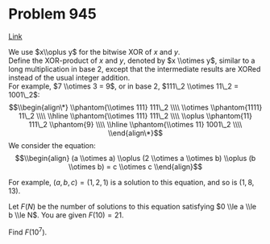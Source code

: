 # Problem 945

[Link](https://projecteuler.net/problem=945)

We use $x\\oplus y$ for the bitwise XOR of $x$ and $y$.  
Define the XOR-product of $x$ and $y$, denoted by $x \\otimes y$, similar to a long multiplication in base $2$, except that the intermediate results are XORed instead of the usual integer addition.  
For example, $7 \\otimes 3 = 9$, or in base $2$, $111\_2 \\otimes 11\_2 = 1001\_2$: $$\\begin{align\*} \\phantom{\\otimes 111} 111\_2 \\\\ \\otimes \\phantom{1111} 11\_2 \\\\ \\hline \\phantom{\\otimes 111} 111\_2 \\\\ \\oplus \\phantom{11} 111\_2 \\phantom{9} \\\\ \\hline \\phantom{\\otimes 11} 1001\_2 \\\\ \\end{align\*}$$ We consider the equation: $$\\begin{align} (a \\otimes a) \\oplus (2 \\otimes a \\otimes b) \\oplus (b \\otimes b) = c \\otimes c \\end{align}$$ 

For example, $(a, b, c) = (1, 2, 1)$ is a solution to this equation, and so is $(1, 8, 13)$. 

Let $F(N)$ be the number of solutions to this equation satisfying $0 \\le a \\le b \\le N$. You are given $F(10)=21$. 

Find $F(10^7)$.